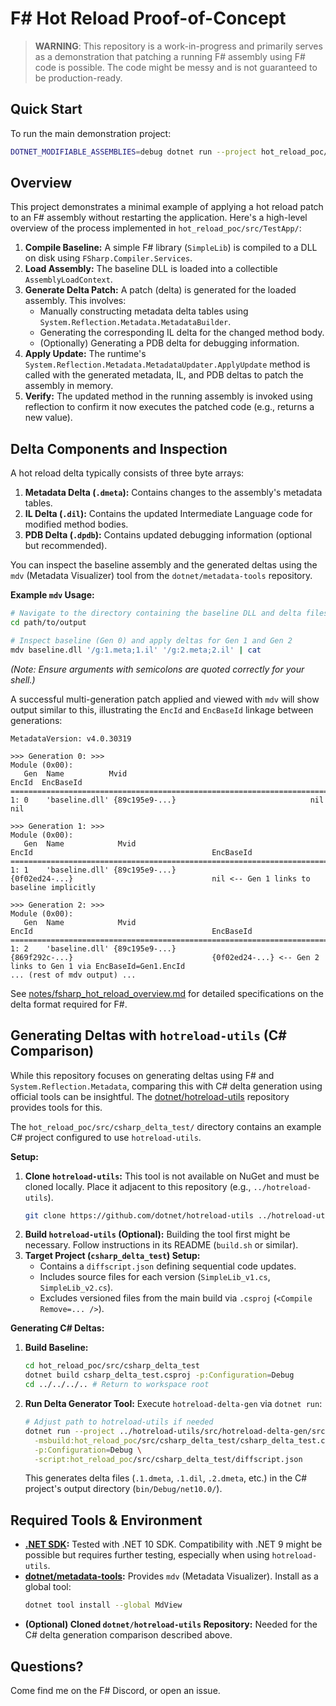 # F# Hot Reload Proof-of-Concept

> **WARNING**: This repository is a work-in-progress and primarily serves as a demonstration that patching a running F# assembly using F# code is possible. The code might be messy and is not guaranteed to be production-ready.

## Quick Start

To run the main demonstration project:

```bash
DOTNET_MODIFIABLE_ASSEMBLIES=debug dotnet run --project hot_reload_poc/src/TestApp/TestApp.fsproj
```

## Overview

This project demonstrates a minimal example of applying a hot reload patch to an F# assembly without restarting the application. Here's a high-level overview of the process implemented in `hot_reload_poc/src/TestApp/`:

1.  **Compile Baseline:** A simple F# library (`SimpleLib`) is compiled to a DLL on disk using `FSharp.Compiler.Services`.
2.  **Load Assembly:** The baseline DLL is loaded into a collectible `AssemblyLoadContext`.
3.  **Generate Delta Patch:** A patch (delta) is generated for the loaded assembly. This involves:
    *   Manually constructing metadata delta tables using `System.Reflection.Metadata.MetadataBuilder`.
    *   Generating the corresponding IL delta for the changed method body.
    *   (Optionally) Generating a PDB delta for debugging information.
4.  **Apply Update:** The runtime's `System.Reflection.Metadata.MetadataUpdater.ApplyUpdate` method is called with the generated metadata, IL, and PDB deltas to patch the assembly in memory.
5.  **Verify:** The updated method in the running assembly is invoked using reflection to confirm it now executes the patched code (e.g., returns a new value).

## Delta Components and Inspection

A hot reload delta typically consists of three byte arrays:

1.  **Metadata Delta (`.dmeta`):** Contains changes to the assembly's metadata tables.
2.  **IL Delta (`.dil`):** Contains the updated Intermediate Language code for modified method bodies.
3.  **PDB Delta (`.dpdb`):** Contains updated debugging information (optional but recommended).

You can inspect the baseline assembly and the generated deltas using the `mdv` (Metadata Visualizer) tool from the `dotnet/metadata-tools` repository.

**Example `mdv` Usage:**

```bash
# Navigate to the directory containing the baseline DLL and delta files
cd path/to/output

# Inspect baseline (Gen 0) and apply deltas for Gen 1 and Gen 2
mdv baseline.dll '/g:1.meta;1.il' '/g:2.meta;2.il' | cat
```

*(Note: Ensure arguments with semicolons are quoted correctly for your shell.)*

A successful multi-generation patch applied and viewed with `mdv` will show output similar to this, illustrating the `EncId` and `EncBaseId` linkage between generations:

```
MetadataVersion: v4.0.30319

>>> Generation 0: >>>
Module (0x00):
   Gen  Name          Mvid                                         EncId  EncBaseId
=======================================================================================
1: 0    'baseline.dll' {89c195e9-...}                              nil    nil

>>> Generation 1: >>>
Module (0x00):
   Gen  Name            Mvid                                         EncId                                        EncBaseId
===============================================================================================================================
1: 1    'baseline.dll' {89c195e9-...}                                {0f02ed24-...}                               nil <-- Gen 1 links to baseline implicitly

>>> Generation 2: >>>
Module (0x00):
   Gen  Name            Mvid                                         EncId                                        EncBaseId
===============================================================================================================================
1: 2    'baseline.dll' {89c195e9-...}                                {869f292c-...}                               {0f02ed24-...} <-- Gen 2 links to Gen 1 via EncBaseId=Gen1.EncId
... (rest of mdv output) ...
```

See [notes/fsharp\_hot\_reload\_overview.md](notes/fsharp_hot_reload_overview.md) for detailed specifications on the delta format required for F#.

## Generating Deltas with `hotreload-utils` (C# Comparison)

While this repository focuses on generating deltas using F# and `System.Reflection.Metadata`, comparing this with C# delta generation using official tools can be insightful. The [dotnet/hotreload-utils](https://github.com/dotnet/hotreload-utils/) repository provides tools for this.

The `hot_reload_poc/src/csharp_delta_test/` directory contains an example C# project configured to use `hotreload-utils`.

**Setup:**

1.  **Clone `hotreload-utils`:** This tool is not available on NuGet and must be cloned locally. Place it adjacent to this repository (e.g., `../hotreload-utils`).
    ```bash
    git clone https://github.com/dotnet/hotreload-utils ../hotreload-utils
    ```
2.  **Build `hotreload-utils` (Optional):** Building the tool first might be necessary. Follow instructions in its README (`build.sh` or similar).
3.  **Target Project (`csharp_delta_test`) Setup:**
    *   Contains a `diffscript.json` defining sequential code updates.
    *   Includes source files for each version (`SimpleLib_v1.cs`, `SimpleLib_v2.cs`).
    *   Excludes versioned files from the main build via `.csproj` (`<Compile Remove=... />`).

**Generating C# Deltas:**

1.  **Build Baseline:**
    ```bash
    cd hot_reload_poc/src/csharp_delta_test
    dotnet build csharp_delta_test.csproj -p:Configuration=Debug
    cd ../../../.. # Return to workspace root
    ```
2.  **Run Delta Generator Tool:** Execute `hotreload-delta-gen` via `dotnet run`:
    ```bash
    # Adjust path to hotreload-utils if needed
    dotnet run --project ../hotreload-utils/src/hotreload-delta-gen/src/hotreload-delta-gen.csproj -- \
      -msbuild:hot_reload_poc/src/csharp_delta_test/csharp_delta_test.csproj \
      -p:Configuration=Debug \
      -script:hot_reload_poc/src/csharp_delta_test/diffscript.json
    ```
    This generates delta files (`.1.dmeta`, `.1.dil`, `.2.dmeta`, etc.) in the C# project's output directory (`bin/Debug/net10.0/`).

## Required Tools & Environment

*   **[.NET SDK](https://dotnet.microsoft.com/download):** Tested with .NET 10 SDK. Compatibility with .NET 9 might be possible but requires further testing, especially when using `hotreload-utils`.
*   **[dotnet/metadata-tools](https://github.com/dotnet/metadata-tools):** Provides `mdv` (Metadata Visualizer). Install as a global tool:
    ```bash
    dotnet tool install --global MdView
    ```
*   **(Optional) Cloned `dotnet/hotreload-utils` Repository:** Needed for the C# delta generation comparison described above.

## Questions?

Come find me on the F# Discord, or open an issue.
